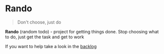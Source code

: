 # Rando

> Don't choose, just do
 
**Rando** (random todo) - project for getting things done. Stop choosing what to do, just get the task and get to work

If you want to help take a look in the [backlog](todo.txt)
